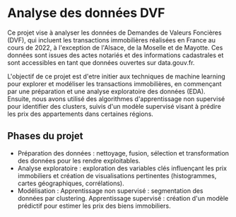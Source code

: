# Analyse des données DVF

Ce projet vise à analyser les données de Demandes de Valeurs Foncières (DVF), qui incluent les transactions immobilières réalisées en France au cours de 2022, à l'exception de l'Alsace, de la Moselle et de Mayotte. Ces données sont issues des actes notariés et des informations cadastrales et sont accessibles en tant que données ouvertes sur data.gouv.fr.

L'objectif de ce projet est d'etre initier aux techniques de machine learning pour explorer et modéliser les transactions immobilières, en commençant par une préparation et une analyse exploratoire des données (EDA). Ensuite, nous avons utilisé des algorithmes d'apprentissage non supervisé pour identifier des clusters, suivis d'un modèle supervisé visant à prédire les prix des appartements dans certaines régions.

## Phases du projet
- Préparation des données : nettoyage, fusion, sélection et transformation des données pour les rendre exploitables.
- Analyse exploratoire : exploration des variables clés influençant les prix immobiliers et création de visualisations pertinentes (histogrammes, cartes géographiques, corrélations).
- Modélisation :
Apprentissage non supervisé : segmentation des données par clustering.
Apprentissage supervisé : création d'un modèle prédictif pour estimer les prix des biens immobiliers.

